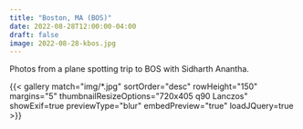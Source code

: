 ```yaml
---
title: "Boston, MA (BOS)"
date: 2022-08-28T12:00:00-04:00
draft: false
image: 2022-08-28-kbos.jpg
---
```


Photos from a plane spotting trip to BOS with Sidharth Anantha.

<!--more-->

{{< gallery match="img/*.jpg" sortOrder="desc" rowHeight="150" margins="5" thumbnailResizeOptions="720x405 q90 Lanczos" showExif=true previewType="blur" embedPreview="true" loadJQuery=true >}}